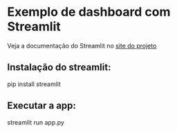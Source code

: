 # Exemplo de dashboard com Streamlit

Veja a documentação do Streamlit no [site do projeto](https://docs.streamlit.io/)

## Instalação do streamlit:

pip install streamlit

## Executar a app:

streamlit run app.py


